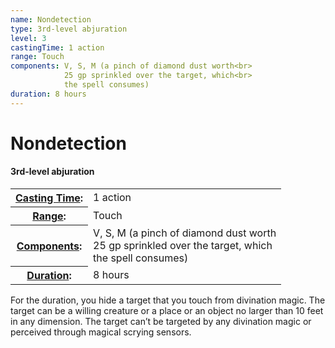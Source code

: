 ```yaml
---
name: Nondetection
type: 3rd-level abjuration
level: 3
castingTime: 1 action
range: Touch
components: V, S, M (a pinch of diamond dust worth<br>
			25 gp sprinkled over the target, which<br>
			the spell consumes)
duration: 8 hours
---
```


Nondetection
============

#### 3rd-level abjuration

<table cellspacing="0" class="statBlock"><tbody><tr><th><a href="/srd/spellcasting/castingASpell.htm#castingtime">Casting Time</a>:</th><td>1 action</td></tr><tr><th><a href="/srd/spellcasting/castingASpell.htm#range">Range</a>:</th><td>Touch</td></tr><tr><th><a href="/srd/spellcasting/castingASpell.htm#components">Components</a>:</th><td>V, S, M (a pinch of diamond dust worth<br>25 gp sprinkled over the target, which<br>the spell consumes)</td></tr><tr><th><a href="/srd/spellcasting/castingASpell.htm#duration">Duration</a>:</th><td>8 hours</td></tr></tbody></table>

For the duration, you hide a target that you touch from divination magic. The target can be a willing creature or a place or an object no larger than 10 feet in any dimension. The target can’t be targeted by any divination magic or perceived through magical scrying sensors.